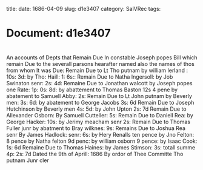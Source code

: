 title: 
date: 1686-04-09
slug: d1e3407
category: SalVRec
tags: 




# Document: d1e3407


# 

An accounts of Depts that Remain Due In constable Joseph popes Bill which remain Due to the severall parsons hearafter named also the names of thos from whom It was Due: Remain Due to Lt Tho putnam by william Ierland : 10s: 3d: by Tho: Haill: 1: 6s:: Remain Due to Natha Ingersoll: by Job Swinaton senr: 2s: 4d: Remaine Due to Jonathan walcott by Joseph popes one Rate: 1p: 0s: 8d: by abattement to Thomas Baston 12s 4 pene by abatement to Samuell Abby: 2s: Remain Due to Lt John putnam by Beverly men: 3s: 6d: by abatement to George Jacobs 3s: 6d Remain Due to Joseph Hutchinson by Beverly men 4s: 5d: by John Upton 2s: 7d Remain Due to Allexander Osborn: By Samuell Cutteller: 5s: Remain Due to Daniell Rea: by George Hacker: 10s: by Jerimy meacham senr 2s: Remain Due to Thomas Fuller junr by abatment to Bray wilknes: 9s: Remains Due to Joshua Rea senr By James Hadlock: senr: 6s: by Hery Renalls ten pence by Jno Felton: 8 pence by Natha felton 9d penc: by william osborn 9 pence: by Isaac Cook: 1s: 6d Remaine Due to Thomas Haines: by James Stimson: 3s: totall summe 4p: 2s: 7d Dated the 9th of Aprill: 1686 By ordor of Thee Committe Tho putnam Junr cler
